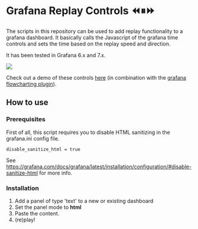 # Grafana Replay Controls ⏪⏸⏩

The scripts in this repository can be used to add replay functionality to a grafana dashboard. It basically calls the Javascript of the grafana time controls and sets the time based on the replay speed and direction.

It has been tested in Grafana 6.x and 7.x.

![](img/grafana-replay-controls.gif)

Check out a demo of these controls [here](https://demo.factry.io/d/ZhjweprWk/city-water-tank-flowchart) (in combination with the [grafana flowcharting plugin](https://grafana.com/grafana/plugins/agenty-flowcharting-panel)).

## How to use

### Prerequisites

First of all, this script requires you to disable HTML sanitizing in the grafana.ini config file.

```
disable_sanitize_html = true
```

See https://grafana.com/docs/grafana/latest/installation/configuration/#disable-sanitize-html for more info.

### Installation

1. Add a panel of type 'text' to a new or existing dashboard
2. Set the panel mode to **html**
3. Paste the content.
4. (re)play!

